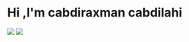 # Hi ,I'm cabdiraxman cabdilahi


<p>
<img src="https://github-readme-stats.vercel.app/api?username=xikam01&show_icons=true&hide_border=true&theme=radical" />
  <img src="https://github-readme-stats.vercel.app/api/top-langs/?username=xikam01&&layout=compact&langs_count=6&theme=highcontrast&hide_border=true" />
